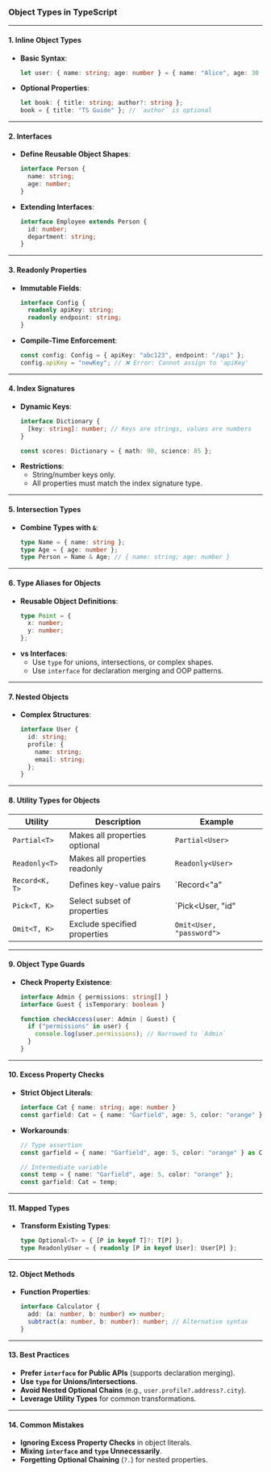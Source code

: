 ### **Object Types in TypeScript**

---

#### **1. Inline Object Types**
- **Basic Syntax**:
  ```typescript
  let user: { name: string; age: number } = { name: "Alice", age: 30 };
  ```
- **Optional Properties**:
  ```typescript
  let book: { title: string; author?: string };
  book = { title: "TS Guide" }; // `author` is optional
  ```

---

#### **2. Interfaces**
- **Define Reusable Object Shapes**:
  ```typescript
  interface Person {
    name: string;
    age: number;
  }
  ```
- **Extending Interfaces**:
  ```typescript
  interface Employee extends Person {
    id: number;
    department: string;
  }
  ```

---

#### **3. Readonly Properties**
- **Immutable Fields**:
  ```typescript
  interface Config {
    readonly apiKey: string;
    readonly endpoint: string;
  }
  ```
- **Compile-Time Enforcement**:
  ```typescript
  const config: Config = { apiKey: "abc123", endpoint: "/api" };
  config.apiKey = "newKey"; // ❌ Error: Cannot assign to 'apiKey'
  ```

---

#### **4. Index Signatures**
- **Dynamic Keys**:
  ```typescript
  interface Dictionary {
    [key: string]: number; // Keys are strings, values are numbers
  }
  
  const scores: Dictionary = { math: 90, science: 85 };
  ```
- **Restrictions**:
  - String/number keys only.
  - All properties must match the index signature type.

---

#### **5. Intersection Types**
- **Combine Types with `&`**:
  ```typescript
  type Name = { name: string };
  type Age = { age: number };
  type Person = Name & Age; // { name: string; age: number }
  ```

---

#### **6. Type Aliases for Objects**
- **Reusable Object Definitions**:
  ```typescript
  type Point = {
    x: number;
    y: number;
  };
  ```
- **vs Interfaces**:
  - Use `type` for unions, intersections, or complex shapes.
  - Use `interface` for declaration merging and OOP patterns.

---

#### **7. Nested Objects**
- **Complex Structures**:
  ```typescript
  interface User {
    id: string;
    profile: {
      name: string;
      email: string;
    };
  }
  ```

---

#### **8. Utility Types for Objects**
| **Utility**       | **Description**                          | **Example**                                  |
|--------------------|------------------------------------------|----------------------------------------------|
| `Partial<T>`       | Makes all properties optional            | `Partial<User>`                              |
| `Readonly<T>`      | Makes all properties readonly            | `Readonly<User>`                             |
| `Record<K, T>`     | Defines key-value pairs                  | `Record<"a" | "b", number>` → `{ a: number; b: number }` |
| `Pick<T, K>`       | Select subset of properties              | `Pick<User, "id" | "name">`                 |
| `Omit<T, K>`       | Exclude specified properties             | `Omit<User, "password">`                     |

---

#### **9. Object Type Guards**
- **Check Property Existence**:
  ```typescript
  interface Admin { permissions: string[] }
  interface Guest { isTemporary: boolean }
  
  function checkAccess(user: Admin | Guest) {
    if ("permissions" in user) {
      console.log(user.permissions); // Narrowed to `Admin`
    }
  }
  ```

---

#### **10. Excess Property Checks**
- **Strict Object Literals**:
  ```typescript
  interface Cat { name: string; age: number }
  const garfield: Cat = { name: "Garfield", age: 5, color: "orange" }; // ❌ Error
  ```
- **Workarounds**:
  ```typescript
  // Type assertion
  const garfield = { name: "Garfield", age: 5, color: "orange" } as Cat;
  
  // Intermediate variable
  const temp = { name: "Garfield", age: 5, color: "orange" };
  const garfield: Cat = temp;
  ```

---

#### **11. Mapped Types**
- **Transform Existing Types**:
  ```typescript
  type Optional<T> = { [P in keyof T]?: T[P] };
  type ReadonlyUser = { readonly [P in keyof User]: User[P] };
  ```

---

#### **12. Object Methods**
- **Function Properties**:
  ```typescript
  interface Calculator {
    add: (a: number, b: number) => number;
    subtract(a: number, b: number): number; // Alternative syntax
  }
  ```

---

#### **13. Best Practices**
- **Prefer `interface` for Public APIs** (supports declaration merging).
- **Use `type` for Unions/Intersections**.
- **Avoid Nested Optional Chains** (e.g., `user.profile?.address?.city`).
- **Leverage Utility Types** for common transformations.

---

#### **14. Common Mistakes**
- **Ignoring Excess Property Checks** in object literals.
- **Mixing `interface` and `type` Unnecessarily**.
- **Forgetting Optional Chaining** (`?.`) for nested properties.